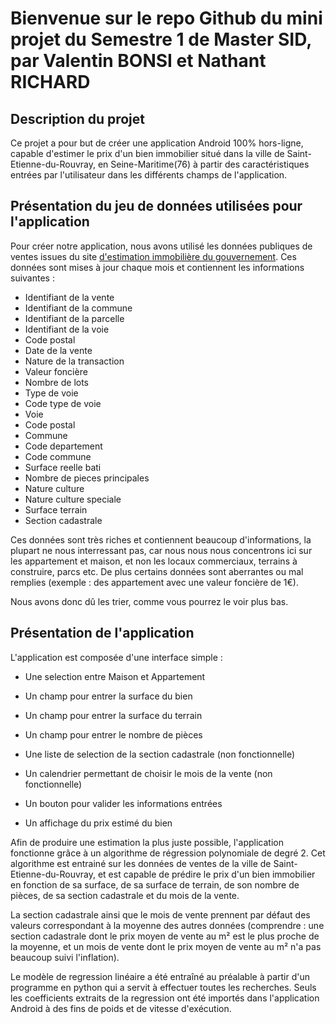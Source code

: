 # Bienvenue sur le repo Github du mini projet du Semestre 1 de Master SID, par Valentin BONSI et Nathant RICHARD

## Description du projet
Ce projet a pour but de créer une application Android 100% hors-ligne, capable d'estimer le prix d'un bien immobilier situé dans la ville de Saint-Etienne-du-Rouvray, en Seine-Maritime(76) à partir des caractéristiques entrées par l'utilisateur dans les différents champs de l'application.

## Présentation du jeu de données utilisées pour l'application
Pour créer notre application, nous avons utilisé les données publiques de ventes issues du site [d'estimation immobilière du gouvernement](https://www.app.dvf.etalab.gouv.fr/). Ces données sont mises à jour chaque mois et contiennent les informations suivantes :
- Identifiant de la vente
- Identifiant de la commune
- Identifiant de la parcelle
- Identifiant de la voie
- Code postal
- Date de la vente
- Nature de la transaction
- Valeur foncière
- Nombre de lots
- Type de voie
- Code type de voie
- Voie
- Code postal
- Commune
- Code departement
- Code commune
- Surface reelle bati
- Nombre de pieces principales
- Nature culture
- Nature culture speciale
- Surface terrain
- Section cadastrale

Ces données sont très riches et contiennent beaucoup d'informations, la plupart ne nous interressant pas, car nous nous nous concentrons ici sur les appartement et maison, et non les locaux commerciaux, terrains à construire, parcs etc. De plus certains données sont aberrantes ou mal remplies (exemple : des appartement avec une valeur foncière de 1€).

Nous avons donc dû les trier, comme vous pourrez le voir plus bas.
## Présentation de l'application
L'application est composée d'une interface simple :
- Une selection entre Maison et Appartement
- Un champ pour entrer la surface du bien
- Un champ pour entrer la surface du terrain
- Un champ pour entrer le nombre de pièces
- Une liste de selection de la section cadastrale (non fonctionnelle)
- Un calendrier permettant de choisir le mois de la vente (non fonctionnelle)

- Un bouton pour valider les informations entrées
- Un affichage du prix estimé du bien

Afin de produire une estimation la plus juste possible, l'application fonctionne grâce à un algorithme de régression polynomiale de degré 2. Cet algorithme est entrainé sur les données de ventes de la ville de Saint-Etienne-du-Rouvray, et est capable de prédire le prix d'un bien immobilier en fonction de sa surface, de sa surface de terrain, de son nombre de pièces, de sa section cadastrale et du mois de la vente. 

La section cadastrale ainsi que le mois de vente prennent par défaut des valeurs correspondant à la moyenne des autres données (comprendre : une section cadastrale dont le prix moyen de vente au m² est le plus proche de la moyenne, et un mois de vente dont le prix moyen de vente au m² n'a pas beaucoup suivi l'inflation).

Le modèle de regression linéaire a été entraîné au préalable à partir d'un programme en python qui a servit à effectuer toutes les recherches. Seuls les coefficients extraits de la regression ont été importés dans l'application Android à des fins de poids et de vitesse d'exécution.


